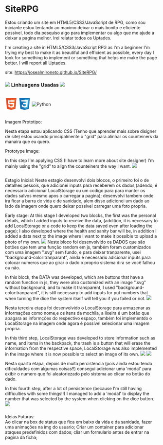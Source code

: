 # SiteRPG
Estou criando um site em HTML5/CSS3/JavaScript de RPG, como sou iniciante estou tentando ao maximo deixar o mais bonito e eficiente possivel, todo dia pesquiso algo para implementar ou algo que me ajude a deixar a pagina melhor. Irei relatar todos os Uptades.

I'm creating a site in HTML5/CSS3/JavaScript RPG as I'm a beginner I'm trying my best to make it as beautiful and efficient as possible, every day I look for something to implement or something that helps me make the page better. I will report all Uptades.

site: https://josealmironeto.github.io/SiteRPG/

### <img src="https://media4.giphy.com/media/Kfl09udXYhbjajJwEt/giphy.gif" width="45"> Linhuagens Usadas <img src="https://media4.giphy.com/media/Kfl09udXYhbjajJwEt/giphy.gif" width="45">   
</div>
  <div style="display: inline_block"><br>
  <img align="center" alt="HTML" height="40" width="40" src="https://raw.githubusercontent.com/devicons/devicon/master/icons/html5/html5-original.svg">
  <img align="center" alt="CSS" height="40" width="40" src="https://raw.githubusercontent.com/devicons/devicon/master/icons/css3/css3-original.svg">
  <img align="center" alt="Python" height="40" width="40" src="https://user-images.githubusercontent.com/97368866/149786904-6491de9e-be69-40b7-be48-e135d5ae92cf.png">
  
##
  Imagem Prototipo:
  
  Nesta etapa estou aplicando CSS (Tenho que aprender mais sobre disigner de site) estou usando principalmente o "grid" para alinhar os counteiners da manaira que eu quero.

  Prototype Image:
  
  In this step I'm applying CSS (I have to learn more about site designer) I'm mainly using the "grid" to align the counteiners the way I want.
  <img src="https://user-images.githubusercontent.com/97368866/149789289-baed8361-448f-4b78-8b97-20bf9973f4a9.png">
##
  Estagio Inicial:
  Neste estagio desenvolvi dois blocos, o primeiro foi o de detalhes pessois, que adicionei inputs para receberem os dados,(adendo, é necessario adicionar LocalStorage ou um codigo para para manter os dados salvos mesmo apos o carregar a pagina); desenvolvi tambem onde ira ficar a barra de vida e de sanidade, alem disso adicionei um dado ao lado da imagem onde quero deixar possivel carregar uma foto propria.
  
  Early stage:
  At this stage I developed two blocks, the first was the personal details, which I added inputs to receive the data, (addition, it is necessary to add LocalStorage or a code to keep the data saved even after loading the page); I also developed where the health and sanity bar will be, in addition I added a data next to the image where I want to make it possible to upload a photo of my own.
  <img src="https://user-images.githubusercontent.com/97368866/150002678-d3e0fe01-625f-478f-a208-e0a1839e6c9a.png">
   Neste bloco foi desenvolvido os DADOS que são botões que tem uma função random em js, também foram customizados com uma imagem ".svg" sem fundo, e para deixar tranparente, usei "background-color:tranparant", ainda é necessario adicionar inputs para colocar numeros que ao girar o dado o proprio sistema dira se você falhou ou não.
  
  In this block, the DATA was developed, which are buttons that have a random function in js, they were also customized with an image ".svg" without background, and to make it transparent, I used "background-color:tranparant", it is still necessary to add inputs for put numbers that when turning the dice the system itself will tell you if you failed or not.
  <img src="https://user-images.githubusercontent.com/97368866/150002681-25e70c28-9937-4c1c-8ba2-509723d968f4.png">
  
  Nesta terceira etapa foi desenvolvido o LocalStorage para armazenar as informações como nome,e os itens da mochila, a lixeira é um botão que apagara as informções do respectivo espaço, também foi implementdo o LocalStorage na imagem onde agora é possível selecionar uma imagem propria.
  
  In this third step, LocalStorage was developed to store information such as name, and items in the backpack, the trash is a button that will erase the information from the respective space, LocalStorage was also implemented in the image where it is now possible to select an image of its own.
  <img src="https://user-images.githubusercontent.com/97368866/151061305-3a47b34d-a7c0-4895-a92c-14aec2b12445.gif">
  <img src="https://user-images.githubusercontent.com/97368866/151061895-04fb8f27-739e-4f20-9902-1deed13abd3b.gif">
  
  Nesta quarta etapa, depois de muita percistencia (pois ainda estou tendo dificuldades com algumas coisas!!) consegui adicionar uma 'modal' para exibir o numero que foi aleatoriezado pelo sistema ao clicar no botão do dado.
  
  In this fourth step, after a lot of persistence (because I'm still having difficulties with some things!!) I managed to add a 'modal' to display the number that was selected by the system when clicking on the dice button.
  <img src="https://user-images.githubusercontent.com/97368866/151059770-26bdb734-ac44-450f-9256-04b339a47a97.gif">
  

  
  ###
  Ideias Futuras:<br>
  Ao clicar na box de status que fica em baixo da vida e da sanidade, fazer uma animações na img do usuario;
  Criar um container para adicionar ataques predefinidos com dados;
  cliar um formulario antes de entrar na pagina da ficha;
